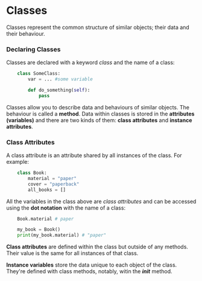 <h1>Classes</h1>

Classes represent the common structure of similar objects; their data 
and their behaviour. 

<h3>Declaring Classes</h3>

Classes are declared with a keyword *class* and the name of a class:

```python
    class SomeClass:
        var = ... #some variable

        def do_something(self):
            pass 
```

Classes allow you to describe data and behaviours of similar objects. The 
behaviour is called a **method**. Data within classes is stored in the 
**attributes (variables)** and there are two kinds of them: **class attributes**
and **instance attributes**. 

<h3>Class Attributes</h3>

A class attribute is an attribute shared by all instances of the class. 
For example:

```python
    class Book:
        material = "paper"
        cover = "paperback"
        all_books = []
```

All the variables in the class above are *class attributes* and can be 
accessed using the **dot notation** with the name of a class:

```python
    Book.material # paper 

    my_book = Book()
    print(my_book.material) # "paper"
```

**Class attributes** are defined within the class but outside of any methods.
Their value is the same for all instances of that class. 

**Instance variables** store the data unique to each object of the class. 
They're defined with class methods, notably, witin the *__init__* method. 


